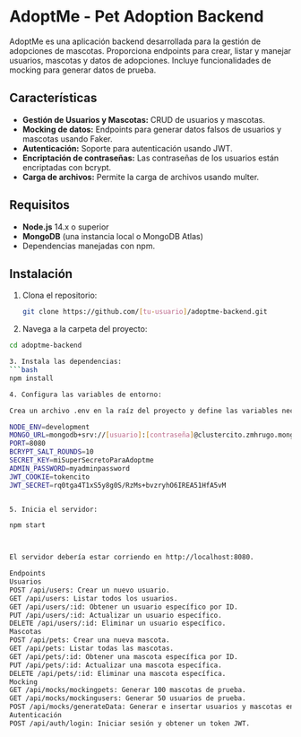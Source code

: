 # AdoptMe - Pet Adoption Backend

AdoptMe es una aplicación backend desarrollada para la gestión de adopciones de mascotas. Proporciona endpoints para crear, listar y manejar usuarios, mascotas y datos de adopciones. Incluye funcionalidades de mocking para generar datos de prueba.

## Características

- **Gestión de Usuarios y Mascotas:** CRUD de usuarios y mascotas.
- **Mocking de datos:** Endpoints para generar datos falsos de usuarios y mascotas usando Faker.
- **Autenticación:** Soporte para autenticación usando JWT.
- **Encriptación de contraseñas:** Las contraseñas de los usuarios están encriptadas con bcrypt.
- **Carga de archivos:** Permite la carga de archivos usando multer.

## Requisitos

- **Node.js** 14.x o superior
- **MongoDB** (una instancia local o MongoDB Atlas)
- Dependencias manejadas con npm.

## Instalación

1. Clona el repositorio:

   ```bash
   git clone https://github.com/[tu-usuario]/adoptme-backend.git

2. Navega a la carpeta del proyecto:
 ```bash
 cd adoptme-backend

3. Instala las dependencias:
 ```bash
npm install

4. Configura las variables de entorno:

Crea un archivo .env en la raíz del proyecto y define las variables necesarias, como la URL de MongoDB y las configuraciones de JWT. Puedes basarte en los archivos .env.dev y .env.prod de ejemplo.

NODE_ENV=development
MONGO_URL=mongodb+srv://[usuario]:[contraseña]@clustercito.zmhrugo.mongodb.net/college?retryWrites=true&w=majority&appName=Clustercito
PORT=8080
BCRYPT_SALT_ROUNDS=10
SECRET_KEY=miSuperSecretoParaAdoptme
ADMIN_PASSWORD=myadminpassword
JWT_COOKIE=tokencito
JWT_SECRET=rq0tga4T1xS5y8g0S/RzMs+bvzryhO6IREA51HfA5vM


5. Inicia el servidor:

npm start



El servidor debería estar corriendo en http://localhost:8080.

Endpoints
Usuarios
POST /api/users: Crear un nuevo usuario.
GET /api/users: Listar todos los usuarios.
GET /api/users/:id: Obtener un usuario específico por ID.
PUT /api/users/:id: Actualizar un usuario específico.
DELETE /api/users/:id: Eliminar un usuario específico.
Mascotas
POST /api/pets: Crear una nueva mascota.
GET /api/pets: Listar todas las mascotas.
GET /api/pets/:id: Obtener una mascota específica por ID.
PUT /api/pets/:id: Actualizar una mascota específica.
DELETE /api/pets/:id: Eliminar una mascota específica.
Mocking
GET /api/mocks/mockingpets: Generar 100 mascotas de prueba.
GET /api/mocks/mockingusers: Generar 50 usuarios de prueba.
POST /api/mocks/generateData: Generar e insertar usuarios y mascotas en la base de datos según los parámetros enviados.
Autenticación
POST /api/auth/login: Iniciar sesión y obtener un token JWT.